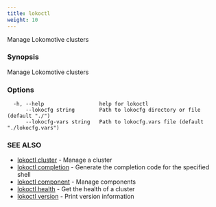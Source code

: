 ```yaml
---
title: lokoctl
weight: 10
---
```


Manage Lokomotive clusters

### Synopsis

Manage Lokomotive clusters

### Options

```
  -h, --help                  help for lokoctl
      --lokocfg string        Path to lokocfg directory or file (default "./")
      --lokocfg-vars string   Path to lokocfg.vars file (default "./lokocfg.vars")
```

### SEE ALSO

* [lokoctl cluster](lokoctl_cluster.md)	 - Manage a cluster
* [lokoctl completion](lokoctl_completion.md)	 - Generate the completion code for the specified shell
* [lokoctl component](lokoctl_component.md)	 - Manage components
* [lokoctl health](lokoctl_health.md)	 - Get the health of a cluster
* [lokoctl version](lokoctl_version.md)	 - Print version information


